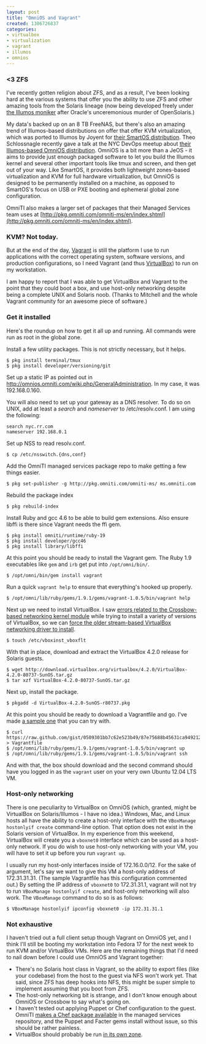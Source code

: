 ```yaml
---
layout: post
title: "OmniOS and Vagrant"
created: 1306726837
categories:
- virtualbox
- virtualization
- vagrant
- illumos
- omnios
---
```


### <3 ZFS

I've recently gotten religion about ZFS, and as a result, I've been looking hard at the various systems that offer you the ability to use ZFS and other amazing tools from the Solaris lineage (now being developed freely under [the Illumos moniker](http://blog.illumos.org/) after Oracle's unceremonious murder of OpenSolaris.)

My data's backed up on an 8 TB FreeNAS, but there's also an amazing trend of Illumos-based distributions on offer that offer KVM virtualization, which was ported to Illumos by Joyent for [their SmartOS distribution](http://smartos.org/). Theo Schlossnagle recently gave a talk at the NYC DevOps meetup about [their Illumos-based OmniOS distribution](http://omnios.omniti.com/). OmniOS is a bit more than a JeOS - it aims to provide just enough packaged software to let you build the Illumos kernel and several other important tools like tmux and screen, and then get out of your way. Like SmartOS, it provides both lightweight zones-based virtualization and KVM for full hardware virtualization, but OmniOS is designed to be permanently installed on a machine, as opposed to SmartOS's focus on USB or PXE booting and ephemeral global zone configuration.

OmniTI also makes a larger set of packages that their Managed Services team uses at [http://pkg.omniti.com/omniti-ms/en/index.shtml](http://pkg.omniti.com/omniti-ms/en/index.shtml).

<!--more-->

### KVM? Not today.

But at the end of the day, [Vagrant](http://vagrantup.com/) is still the platform I use to run applications with the correct operating system, software versions, and production configurations, so I need Vagrant (and thus [VirtualBox](https://www.virtualbox.org/)) to run on my workstation.

I am happy to report that I was able to get VirtualBox and Vagrant to the point that they could boot a box, and use host-only networking despite being a complete UNIX and Solaris noob. (Thanks to Mitchell and the whole Vagrant community for an awesome piece of software.)

### Get it installed

Here's the roundup on how to get it all up and running. All commands were run as root in the global zone.

Install a few utility packages. This is not strictly necessary, but it helps.

    $ pkg install terminal/tmux
    $ pkg install developer/versioning/git

Set up a static IP as pointed out in http://omnios.omniti.com/wiki.php/GeneralAdministration. In my case, it was 192.168.0.160.

You will also need to set up your gateway as a DNS resolver. To do so on UNIX, add at least a *search* and *nameserver* to /etc/resolv.conf. I am using the following:

    search nyc.rr.com
    nameserver 192.168.0.1

Set up NSS to read resolv.conf.

    $ cp /etc/nsswitch.{dns,conf}

Add the OmniTI managed services package repo to make getting a few things easier.

    $ pkg set-publisher -g http://pkg.omniti.com/omniti-ms/ ms.omniti.com

Rebuild the package index

    $ pkg rebuild-index

Install Ruby and gcc 4.6 to be able to build gem extensions. Also ensure libffi is there since Vagrant needs the ffi gem.

    $ pkg install omniti/runtime/ruby-19
    $ pkg install developer/gcc46
    $ pkg install library/libffi

At this point you should be ready to install the Vagrant gem. The Ruby 1.9 executables like `gem` and `irb` get put into `/opt/omni/bin/`.

    $ /opt/omni/bin/gem install vagrant

Run a quick `vagrant help` to ensure that everything's hooked up properly.

    $ /opt/omni/lib/ruby/gems/1.9.1/gems/vagrant-1.0.5/bin/vagrant help

Next up we need to install VirtualBox. I saw [errors related to the Crossbow-based networking kernel module](https://gist.github.com/7ddfa72c1d97198532ea) while trying to install a variety of versions of VirtualBox, so we can [force the older stream-based VirtualBox networking driver to install](http://www.virtualbox.org/manual/ch09.html#vboxbowsolaris11).

    $ touch /etc/vboxinst_vboxflt

With that in place, download and extract the VirtualBox 4.2.0 release for Solaris guests.

    $ wget http://download.virtualbox.org/virtualbox/4.2.0/VirtualBox-4.2.0-80737-SunOS.tar.gz
    $ tar xzf VirtualBox-4.2.0-80737-SunOS.tar.gz

Next up, install the package.

    $ pkgadd -d VirtualBox-4.2.0-SunOS-r80737.pkg

At this point you should be ready to download a Vagrantfile and go. I've made [a sample one](https://gist.github.com/0509301bb7c62e523b49) that you can try with.

    $ curl https://raw.github.com/gist/0509301bb7c62e523b49/87e75688b45631ca9492123c5f160d2311e84604/gistfile1.rb > Vagrantfile
    $ /opt/omni/lib/ruby/gems/1.9.1/gems/vagrant-1.0.5/bin/vagrant up
    $ /opt/omni/lib/ruby/gems/1.9.1/gems/vagrant-1.0.5/bin/vagrant ssh

And with that, the box should download and the second command should have you logged in as the `vagrant` user on your very own Ubuntu 12.04 LTS VM.

### Host-only networking

There is one peculiarity to VirtualBox on OmniOS (which, granted, might be VirtualBox on Solaris/Illumos - I have no idea.) Windows, Mac, and Linux hosts all have the ability to create a host-only interface with the `VBoxManage hostonlyif create` command-line option. That option does not exist in the Solaris version of VirtualBox. In my experience from this weekend, VirtualBox will create you a `vboxnet0` interface which can be used as a host-only network. If you do wish to use host-only networking with your VM, you will have to set it up before you run `vagrant up`.

I usually run my host-only interfaces inside of 172.16.0.0/12. For the sake of argument, let's say we want to give this VM a host-only address of 172.31.31.31. (The sample Vagrantfile has this configuration commented out.) By setting the IP address of `vboxnet0` to 172.31.31.1, vagrant will not try to run `VBoxManage hostonlyif create`, and host-only networking will also work. The `VBoxManage` command to do so is as follows:

    $ VBoxManage hostonlyif ipconfig vboxnet0 -ip 172.31.31.1

### Not exhaustive

I haven't tried out a full client setup though Vagrant on OmniOS yet, and I think I'll still be booting my workstation into Fedora 17 for the next week to run KVM and/or VirtualBox VMs. Here are the remaining things that I'd need to nail down before I could use OmniOS and Vagrant together:

- There's no Solaris host class in Vagrant, so the ability to export files (like your codebase) from the host to the guest via NFS won't work yet. That said, since ZFS has deep hooks into NFS, this might be super simple to implement assuming that you boot from ZFS.
- The host-only networking bit is strange, and I don't know enough about OmniOS or Crossbow to say what's going on.
- I haven't tested out applying Puppet or Chef configuration to the guest. OmniTI [makes a Chef package available](http://pkg.omniti.com/omniti-ms/info/0/omniti%2Fsystem%2Fmanagement%2Fchef%400.10.8%2C5.11-0.151002%3A20120501T192332Z) in the managed services repository, and the Puppet and Facter gems install without issue, so this should be rather painless.
- VirtualBox should probably be run [in its own zone](http://www.virtualbox.org/manual/ch02.html#idp11597936).
